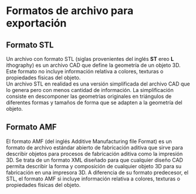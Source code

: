 # Formatos de archivo para exportación

## Formato STL

Un archivo con formato STL (siglas provenientes del inglés **ST** ereo **L** ithography​) es un archivo CAD que define la geometría de un objeto 3D. Este formato no incluye información relativa a colores, texturas o propiedades físicas del objeto.  
Un archivo STL en realidad es una versión simplificada del  archivo CAD que lo genera pero con menos cantidad de información. La simplificación consiste en descomponer las geometrias originales en triángulos de diferentes formas y tamaños de forma que se adapten a la geometría del objeto.

## Formato AMF

El formato AMF (del inglés  Additive Manufacturing file Format) es un formato de archivo estándar abierto de fabricación aditiva que sirve para describir objetos para procesos de fabricación aditiva como la impresión 3D. Se trata de un formato XML diseñado para que cualquier diseño CAD permita describir la forma y composición de cualquier objeto 3D para su fabricación en una impresora 3D. A diferencia de su formato predecesor, el STL, el formato AMF si incluye información relativa a colores, texturas o propiedades físicas del objeto.
